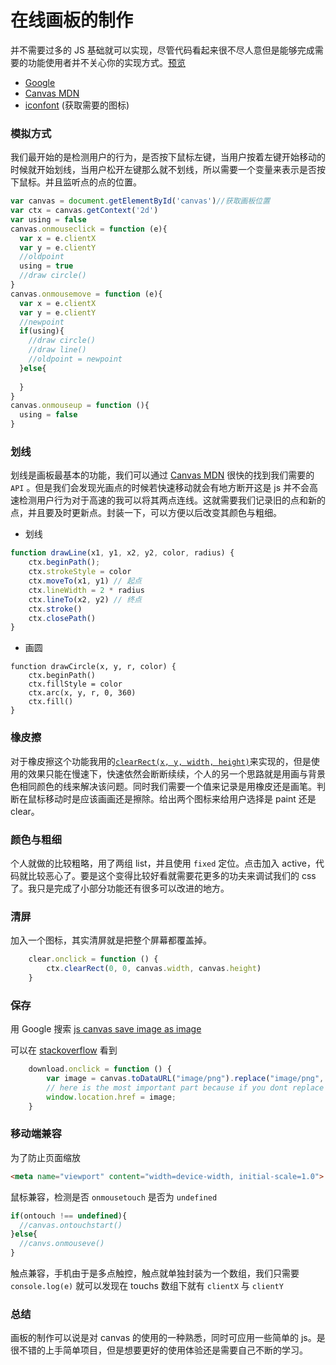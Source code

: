 <!-- ---
title: 在线画板的制作
reward: true
toc: true
date: 2018/4/24 20:46:25
tags:
	- canvas
	- 项目
	- JavaScript
--- -->

# 在线画板的制作

并不需要过多的 JS 基础就可以实现，尽管代码看起来很不尽人意但是能够完成需要的功能使用者并不关心你的实现方式。[预览](https://unbrain.github.io/myCanvas/)

- [Google](www.google.com)
- [Canvas MDN](https://developer.mozilla.org/zh-CN/docs/Web/API/Canvas_API)
- [iconfont](http://www.iconfont.cn/) (获取需要的图标)

<!--more-->
### 模拟方式

我们最开始的是检测用户的行为，是否按下鼠标左键，当用户按着左键开始移动的时候就开始划线，当用户松开左键那么就不划线，所以需要一个变量来表示是否按下鼠标。并且监听点的点的位置。

```javascript
var canvas = document.getElementById('canvas')//获取画板位置
var ctx = canvas.getContext('2d')
var using = false
canvas.onmouseclick = function (e){
  var x = e.clientX
  var y = e.clientY
  //oldpoint
  using = true
  //draw circle()
}
canvas.onmousemove = function (e){
  var x = e.clientX
  var y = e.clientY
  //newpoint
  if(using){
    //draw circle()
    //draw line()
    //oldpoint = newpoint
  }else{
    
  }
}
canvas.onmouseup = function (){
  using = false
}
```

### 划线

划线是画板最基本的功能，我们可以通过 [Canvas MDN](https://developer.mozilla.org/zh-CN/docs/Web/API/Canvas_API) 很快的找到我们需要的 `API` 。但是我们会发现光画点的时候若快速移动就会有地方断开这是 js 并不会高速检测用户行为对于高速的我可以将其两点连线。这就需要我们记录旧的点和新的点，并且要及时更新点。封装一下，可以方便以后改变其颜色与粗细。

- 划线

```javascript
function drawLine(x1, y1, x2, y2, color, radius) {
    ctx.beginPath();
    ctx.strokeStyle = color
    ctx.moveTo(x1, y1) // 起点
    ctx.lineWidth = 2 * radius
    ctx.lineTo(x2, y2) // 终点
    ctx.stroke()
    ctx.closePath()
}
```

- 画圆

```
function drawCircle(x, y, r, color) {
    ctx.beginPath()
    ctx.fillStyle = color
    ctx.arc(x, y, r, 0, 360)
    ctx.fill()
}
```

### 橡皮擦

对于橡皮擦这个功能我用的[`clearRect(x, y, width, height)`](https://developer.mozilla.org/zh-CN/docs/Web/API/CanvasRenderingContext2D/clearRect)来实现的，但是使用的效果只能在慢速下，快速依然会断断续续，个人的另一个思路就是用画与背景色相同颜色的线来解决该问题。同时我们需要一个值来记录是用橡皮还是画笔。判断在鼠标移动时是应该画画还是擦除。给出两个图标来给用户选择是 paint 还是  clear。

### 颜色与粗细

个人就做的比较粗略，用了两组 list，并且使用 `fixed` 定位。点击加入 active，代码就比较恶心了。要是这个变得比较好看就需要花更多的功夫来调试我们的 css 了。我只是完成了小部分功能还有很多可以改进的地方。

### 清屏

加入一个图标，其实清屏就是把整个屏幕都覆盖掉。

```javascript
    clear.onclick = function () {
        ctx.clearRect(0, 0, canvas.width, canvas.height)
    }
```

 

### 保存

用 Google 搜索 [js canvas save image as image](https://www.google.com/search?q=js+canvas+save+as+image)

可以在 [stackoverflow](https://stackoverflow.com/questions/10673122/how-to-save-canvas-as-an-image-with-canvas-todataurl) 看到

```javascript
    download.onclick = function () {
        var image = canvas.toDataURL("image/png").replace("image/png", "image/octet-stream");  
        // here is the most important part because if you dont replace you will get a DOM 18 exception.
        window.location.href = image;
    }
```

### 移动端兼容

为了防止页面缩放

```html
<meta name="viewport" content="width=device-width, initial-scale=1.0">
```

鼠标兼容，检测是否 `onmousetouch` 是否为 `undefined`

```javascript
if(ontouch !== undefined){
  //canvas.ontouchstart()
}else{
  //canvs.onmouseve()
}
```

触点兼容，手机由于是多点触控，触点就单独封装为一个数组，我们只需要`console.log(e)` 就可以发现在 touchs 数组下就有 `clientX` 与 `clientY`

### 总结

画板的制作可以说是对 canvas 的使用的一种熟悉，同时可应用一些简单的 js。是很不错的上手简单项目，但是想要更好的使用体验还是需要自己不断的学习。
